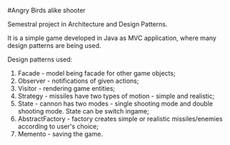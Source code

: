 #Angry Birds alike shooter

Semestral project in Architecture and Design Patterns.

It is a simple game developed in Java as MVC application, where many design patterns are being used.

Design patterns used:

1. Facade - model being facade for other game objects;
2. Observer - notifications of given actions;
3. Visitor - rendering game entities;
4. Strategy - missiles have two types of motion - simple and realistic;
5. State - cannon has two modes - single shooting mode and double shooting mode. State can be switch ingame;
6. AbstractFactory - factory creates simple or realistic missiles/enemies according to user's choice;
7. Memento - saving the game.

